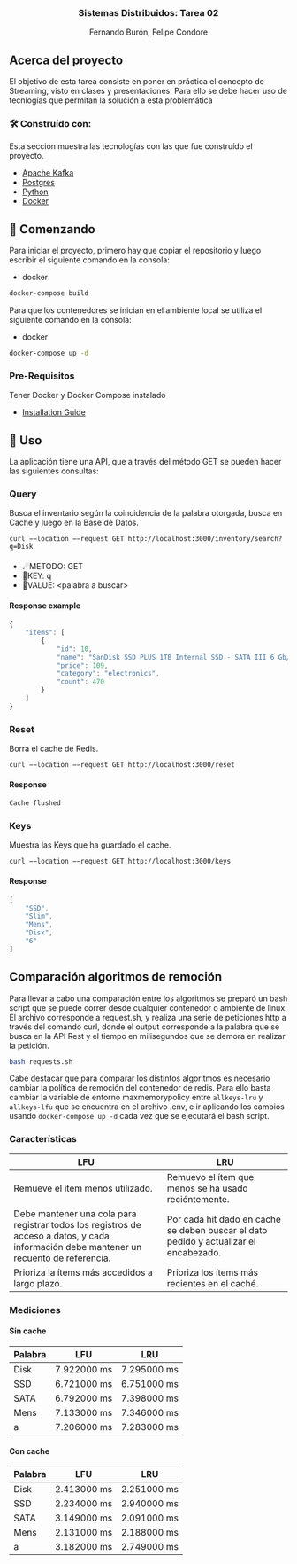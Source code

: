 <br />
<div align="center">

  <h3 align="center">Sistemas Distribuidos: Tarea 02</h3>

  <p align="center">
    Fernando Burón, Felipe Condore
  </p>
</div>


## Acerca del proyecto

El objetivo de esta tarea consiste en poner en práctica el concepto de Streaming, visto en clases y presentaciones. Para ello se debe hacer uso de tecnlogías que permitan la solución a esta problemática



### 🛠 Construído con:

Esta sección muestra las tecnologías con las que fue construído el proyecto.

* [Apache Kafka](https://kafka.apache.org)
* [Postgres](https://www.postgresql.org)
* [Python](https://www.python.org)
* [Docker](https://www.docker.com)


## 🔰 Comenzando

Para iniciar el proyecto, primero hay que copiar el repositorio y luego escribir el siguiente comando en la consola:
* docker
```sh
docker-compose build
```
Para que los contenedores se inician en el ambiente local se utiliza el siguiente comando en la consola:
* docker
```sh
docker-compose up -d
```
### Pre-Requisitos

Tener Docker y Docker Compose instalado
* [Installation Guide](https://docs.docker.com/compose/install/)



## 🤝 Uso

La aplicación tiene una API, que a través del método GET se pueden hacer las siguientes consultas:

### Query
Busca el inventario según la coincidencia de la palabra otorgada, busca en Cache y luego en la Base de Datos.
```curl
curl −−location −−request GET http://localhost:3000/inventory/search?q=Disk
```
#### 
- ☄METODO: GET
- 🔑KEY: q
- 📃VALUE: \<palabra a buscar\>

#### Response example
```js
{
    "items": [
        {
            "id": 10,
            "name": "SanDisk SSD PLUS 1TB Internal SSD - SATA III 6 Gb/s",
            "price": 109,
            "category": "electronics",
            "count": 470
        }
    ]
}
```
### Reset
Borra el cache de Redis.
```curl
curl −−location −−request GET http://localhost:3000/reset
```
#### Response
```sh
Cache flushed
```

### Keys
Muestra las Keys que ha guardado el cache.
```curl
curl −−location −−request GET http://localhost:3000/keys
```
#### Response
```js
[
    "SSD",
    "Slim",
    "Mens",
    "Disk",
    "6"
]
```
## Comparación algoritmos de remoción
Para llevar a cabo una comparación entre los algoritmos se preparó un bash script que se puede correr desde cualquier contenedor o ambiente de linux. El archivo corresponde a request.sh, y realiza una serie de peticiones http a través del comando curl, donde el output corresponde a la palabra que se busca en la API Rest y el tiempo en milisegundos que se demora en realizar la petición.
```sh
bash requests.sh
```
Cabe destacar que para comparar los distintos algoritmos es necesario cambiar la política de remoción del contenedor de redis. Para ello basta cambiar la variable de entorno maxmemorypolicy entre `allkeys-lru` y `allkeys-lfu` que se encuentra en el archivo .env, e ir aplicando los cambios usando `docker-compose up -d` cada vez que se ejecutará el bash script.
### Características
| LFU | LRU |
| ------------- | ------------- |
| Remueve el ítem menos utilizado. | Remuevo el ítem que menos se ha usado reciéntemente. |
| Debe mantener una cola para registrar todos los registros de acceso a datos, y cada información debe mantener un recuento de referencia. | Por cada hit dado en cache se deben buscar el dato pedido y actualizar el encabezado. |
| Prioriza la ítems más accedidos a largo plazo. | Prioriza los ítems más recientes en el caché. |

### Mediciones
#### Sin cache
| Palabra | LFU | LRU |
| ------------- | ------------- | ------------- |
| Disk | 7.922000 ms | 7.295000 ms |
| SSD | 6.721000 ms | 6.751000 ms |
| SATA | 6.792000 ms | 7.398000 ms |
| Mens | 7.133000 ms | 7.346000 ms |
| a | 7.206000 ms | 7.283000 ms |

#### Con cache
| Palabra | LFU | LRU |
| ------------- | ------------- | ------------- |
| Disk | 2.413000 ms | 2.251000 ms |
| SSD | 2.234000 ms | 2.940000 ms |
| SATA | 3.149000 ms | 2.091000 ms |
| Mens | 2.131000 ms | 2.188000 ms |
| a | 3.182000 ms | 2.749000 ms |
